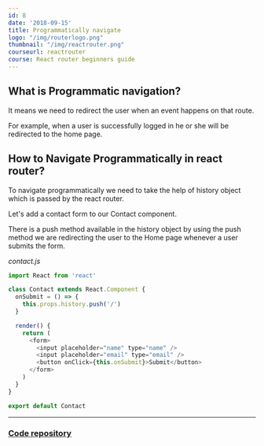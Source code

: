 ```yaml
---
id: 8
date: '2018-09-15'
title: Programmatically navigate
logo: "/img/routerlogo.png"
thumbnail: "/img/reactrouter.png"
courseurl: reactrouter
course: React router beginners guide
---
```


## What is Programmatic navigation?

It means we need to redirect the user when an event happens on that route.

For example, when a user is successfully logged in he or she will be redirected to the home page.

## How to Navigate Programmatically in react router?

To navigate programmatically we need to take the help of history object which is passed by the react router.

Let's add a contact form to our Contact component.

There is a push method available in the history object by using the push method we are redirecting the user to the Home page whenever a user submits the form.

_contact.js_

```js
import React from 'react'

class Contact extends React.Component {
  onSubmit = () => {
    this.props.history.push('/')
  }

  render() {
    return (
      <form>
        <input placeholder="name" type="name" />
        <input placeholder="email" type="email" />
        <button onClick={this.onSubmit}>Submit</button>
      </form>
    )
  }
}

export default Contact
```
---

### [Code repository](https://github.com/saigowthamr/Reactrouter-tutorials)